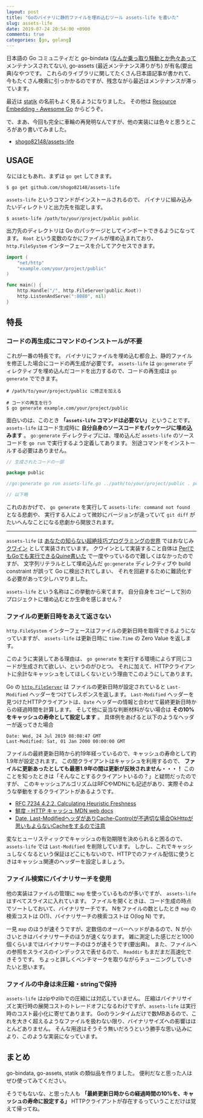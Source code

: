 ```yaml
---
layout: post
title: "Goのバイナリに静的ファイルを埋め込むツール assets-life を書いた"
slug: assets-life
date: 2019-07-24 20:54:00 +0900
comments: true
categories: [go, golang]
---
```


日本語の Go コミュニティだと go-bindata ([なんか乗っ取り騒動とか色々あって](https://github.com/jteeuwen/go-bindata/issues/5)メンテナンスされてない), go-assets (最近メンテナンス滞りがち) が有名(要出典)なやつです。
これらのライブラリに関してたくさん日本語記事が書かれて、今もたくさん検索に引っかかるのですが、残念ながら最近はメンテナンスが滞っています。

最近は [statik](https://github.com/rakyll/statik) の名前もよく見るようになりました。
その他は [Resource Embedding - Awesome Go](https://awesome-go.com/#resource-embedding) からどうぞ。

で、まあ、今回も完全に車輪の再発明なんですが、他の実装には色々と思うところがあり書いてみました。

- [shogo82148/assets-life](https://github.com/shogo82148/assets-life)

## USAGE

なにはともあれ、まずは `go get` してきます。

```
$ go get github.com/shogo82148/assets-life
```

`assets-life` というコマンドがインストールされるので、
バイナリに組み込みたいディレクトリと出力先を指定します。

```
$ assets-life /path/to/your/project/public public
```

出力先のディレクトリは Go のパッケージとしてインポートできるようになってます。
`Root` という変数のなかにファイルが埋め込まれており、`http.FileSystem` インターフェースを介してアクセスできます。

```go
import (
    "net/http"
    "example.com/your/project/public"
)

func main() {
    http.Handle("/", http.FileServer(public.Root))
    http.ListenAndServe(":8080", nil)
}
```

## 特長

### コードの再生成にコマンドのインストールが不要

これが一番の特長です。
バイナリにファイルを埋め込む都合上、静的ファイルを修正した場合にコードの再生成が必要です。
`assets-life` は `go:generate` ディレクティブを埋め込んだコードを出力するので、コードの再生成は `go generate` でできます。

```
# /path/to/your/project/public に修正を加える

# コードの再生を行う
$ go generate example.com/your/project/public
```

面白いのは、このとき **「`assets-life` コマンドは必要ない」** ということです。
`assets-life` はコード生成時に **自分自身のソースコードをパッケージに埋め込みます** 。
`go:generate` ディレクティブには、埋め込んだ `assets-life` のソースコードを `go run` で実行するよう定義してあります。
別途コマンドをインストールする必要はありません。

```go
// 生成されたコードの一部

package public

//go:generate go run assets-life.go ../path/to/your/project/public . public

// 以下略
```

これのおかげで、 `go generate` を実行して `assets-life: command not found` となる悲劇や、
実行する人によって微妙にバージョンが違っていて `git diff` がたいへんなことになる悲劇から開放されます。

-----

`assets-life` は [あなたの知らない超絶技巧プログラミングの世界](https://www.amazon.co.jp/dp/4774176435) ではおなじみ
[クワイン](https://ja.wikipedia.org/wiki/%E3%82%AF%E3%83%AF%E3%82%A4%E3%83%B3_(%E3%83%97%E3%83%AD%E3%82%B0%E3%83%A9%E3%83%9F%E3%83%B3%E3%82%B0)) として実装されています。
クワインとして実装すること自体は [PerlでもGoでも実行できるQuine書いた](https://shogo82148.github.io/blog/2016/04/06/ployglot-quine-of-golang-and-perl/) で一度やっているので難しくはなかったのですが、
文字列リテラルとして埋め込んだ `go:generate` ディレクティブや build constraint が誤って Go に検出されてしまい、
それを回避するために難読化する必要があって少しハマりました。

`assets-life` という名称はこの挙動から来てます。
自分自身をコピーして別のプロジェクトに埋め込むとか生命を感じません？

### ファイルの更新日時をあえて返さない

`http.FileSystem` インターフェースはファイルの更新日時を取得できるようになっていますが、
`assets-life` は更新日時に `time.Time` の Zero Value を返します。

このように実装してある理由は、 `go generate` を実行する環境によらず同じコードが生成されて欲しい、というのがひとつ。
それに加えて、HTTPクライアントに余計なキャッシュをしてほしくないという理由でこのようにしてあります。

Go の [`http.FileServer`](https://golang.org/pkg/net/http/#FileServer) は
ファイルの更新日時が設定されていると `Last-Modified` ヘッダーをつけてレスポンスを返します。
`Last-Modified` ヘッダーを見つけたHTTPクライアントは、`Date` ヘッダーの情報と合わせて最終更新日時からの経過時間を計算します。
そして他に妥当な判断材料がない場合は **その10%をキャッシュの寿命として設定します** 。
具体例をあげると以下のようなヘッダーが返ってきた場合

```
Date: Wed, 24 Jul 2019 08:08:47 GMT
Last-Modified: Sat, 01 Jan 2000 00:00:00 GMT
```

ファイルの最終更新日時から約19年経っているので、キャッシュの寿命として約1.9年が設定されます。
この間クライアントはキャッシュを利用するので、 **ファイルに更新あったとしても最悪1.9年の間は更新が反映されません・・・！**
このことを知ったときは「そんなことするクライアントいるの？」と疑問だったのですが、
このキャッシュアルゴリズムはRFCやMDNにも記述があり、実際そのような挙動をするクライアントがあるようです。

- [RFC 7234 4.2.2. Calculating Heuristic Freshness](https://tools.ietf.org/html/rfc7234#section-4.2.2)
- [鮮度 - HTTP キャッシュ MDN web docs](https://developer.mozilla.org/ja/docs/Web/HTTP/Caching#Freshness)
- [Date, Last-ModifiedヘッダがありCache-Controlが不適切な場合OkHttpが思いもよらないCacheをするので注意](http://fushiroyama.hatenablog.com/entry/2017/11/28/164104)

変なヒューリスティックでキャッシュの有効期限を決められると困るので、`assets-life` では `Last-Modified` を削除しています。
しかし、これでキャッシュしなくなるという保証はどこにもないので、HTTPでのファイル配信に使うときはキャッシュ関連のヘッダーを設定しましょう。


### ファイル検索にバイナリサーチを使用

他の実装はファイルの管理に `map` を使っているものが多いですが、 `assets-life` はすべてスライスに入れています。
ファイルを開くときは、コード生成の時点でソートしておいて、バイナリサーチです。
Nをファイルの数としたとき `map` の検索コストは O(1)、バイナリサーチの検索コストは O(log N) です。

一見 `map` のほうが速そうですが、定数倍のオーバーヘッドがあるので、N が小さいときはバイナリサーチのほうが速くなります。
雑に測定した感じだと1000個くらいまではバイナリサーチのほうが速そうです(要出典)。
また、ファイルへの参照をスライスのインデックスで表せるので、 `Readdir` もまだまだ高速化できそうです。
ちょっと詳しくベンチマークを取りながらチューニングしていきたいと思います。


### ファイルの中身は未圧縮・stringで保持

`assets-life` はzipやzlibでの圧縮には対応していません。
圧縮はバイナリサイズと実行時の展開コストのトレードオフになるわけですが、`assets-life` は実行時のコスト最小化に寄せてあります。
Goのランタイムだけで数MBあるので、これを大きく超えるようなファイルを扱わない限り、バイナリサイズへの影響はほとんどありません。
そんな用途はそうそう無いだろうという勝手な思い込みにより、このような実装になっています。


## まとめ

go-bindata, go-assets, statik の類似品を作りました。
便利だなと思った人はぜひ使ってみてください。

そうでもないな、と思った人も **「最終更新日時からの経過時間の10%を、キャッシュの寿命に設定する」** HTTPクライアントが存在するっていうことだけは覚えて帰ってね。
